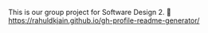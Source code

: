 This is our group project for Software Design 2. 🚀
https://rahuldkjain.github.io/gh-profile-readme-generator/
